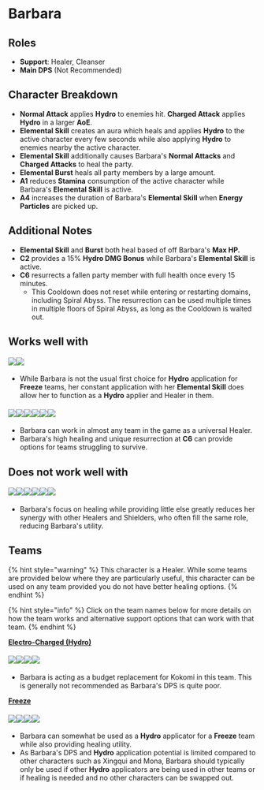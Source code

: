 # Barbara

## Roles

* **Support**: Healer, Cleanser
* **Main DPS** (Not Recommended)

## Character Breakdown

* **Normal Attack** applies **Hydro** to enemies hit. **Charged Attack** applies **Hydro** in a larger **AoE**.
* **Elemental Skill** creates an aura which heals and applies **Hydro** to the active character every few seconds while also applying **Hydro** to enemies nearby the active character.
* **Elemental Skill** additionally causes Barbara's **Normal Attacks** and **Charged Attacks** to heal the party.
* **Elemental Burst** heals all party members by a large amount.
* **A1** reduces **Stamina** consumption of the active character while Barbara's **Elemental Skill** is active.
* **A4** increases the duration of Barbara's **Elemental Skill** when **Energy Particles** are picked up.

## Additional Notes

* **Elemental Skill** and **Burst** both heal based of off Barbara's **Max HP.**
* **C2** provides a 15% **Hydro DMG Bonus** while Barbara's **Elemental Skill** is active.
* **C6** resurrects a fallen party member with full health once every 15 minutes.
  * This Cooldown does not reset while entering or restarting domains, including Spiral Abyss. The resurrection can be used multiple times in multiple floors of Spiral Abyss, as long as the Cooldown is waited out.

## Works well with

#### ![](../../.gitbook/assets/UI\_AvatarIcon\_Ganyu.png)![](../../.gitbook/assets/UI\_AvatarIcon\_Ayaka.png)

* While Barbara is not the usual first choice for **Hydro** application for **Freeze** teams, her constant application with her **Elemental Skill** does allow her to function as a **Hydro** applier and Healer in them.

#### ![](../../.gitbook/assets/Element\_Anemo.webp)![](../../.gitbook/assets/Element\_Cryo.webp)![](../../.gitbook/assets/Element\_Electro.webp)![](../../.gitbook/assets/Element\_Geo.webp)![](../../.gitbook/assets/Element\_Hydro.webp)![](../../.gitbook/assets/Element\_Pyro.webp)

* Barbara can work in almost any team in the game as a universal Healer.
* Barbara's high healing and unique resurrection at **C6** can provide options for teams struggling to survive.

## Does not work well with

#### ![](../../.gitbook/assets/UI\_AvatarIcon\_Zhongli.png)![](../../.gitbook/assets/UI\_AvatarIcon\_Bennett.png)![](../../.gitbook/assets/UI\_AvatarIcon\_Diona.png)![](../../.gitbook/assets/UI\_AvatarIcon\_Jean.png)![](../../.gitbook/assets/UI\_AvatarIcon\_Sayu.png)![](../../.gitbook/assets/UI\_AvatarIcon\_Qiqi.png)

* Barbara's focus on healing while providing little else greatly reduces her synergy with other Healers and Shielders, who often fill the same role, reducing Barbara's utility.

## Teams

{% hint style="warning" %}
This character is a Healer. While some teams are provided below where they are particularly useful, this character can be used on any team provided you do not have better healing options.
{% endhint %}

{% hint style="info" %}
Click on the team names below for more details on how the team works and alternative support options that can work with that team.
{% endhint %}

[**Electro-Charged (Hydro)**](../../teams/electro-charged-hydro.md)

#### ![](../../.gitbook/assets/UI\_AvatarIcon\_Barbara.png)![](../../.gitbook/assets/UI\_AvatarIcon\_Beidou.png)![](../../.gitbook/assets/UI\_AvatarIcon\_Fischl.png)![](../../.gitbook/assets/UI\_AvatarIcon\_Sucrose.png)

* Barbara is acting as a budget replacement for Kokomi in this team. This is generally not recommended as Barbara's DPS is quite poor.

[**Freeze**](../../teams/freeze.md)

#### ![](../../.gitbook/assets/UI\_AvatarIcon\_Ayaka.png)![](../../.gitbook/assets/UI\_AvatarIcon\_Barbara.png)![](../../.gitbook/assets/UI\_AvatarIcon\_Kazuha.png)![](../../.gitbook/assets/UI\_AvatarIcon\_Kaeya.png)

* Barbara can somewhat be used as a **Hydro** applicator for a **Freeze** team while also providing healing utility.
* As Barbara's DPS and **Hydro** application potential is limited compared to other characters such as Xingqui and Mona, Barbara should typically only be used if other **Hydro** applicators are being used in other teams or if healing is needed and no other characters can be swapped out.
